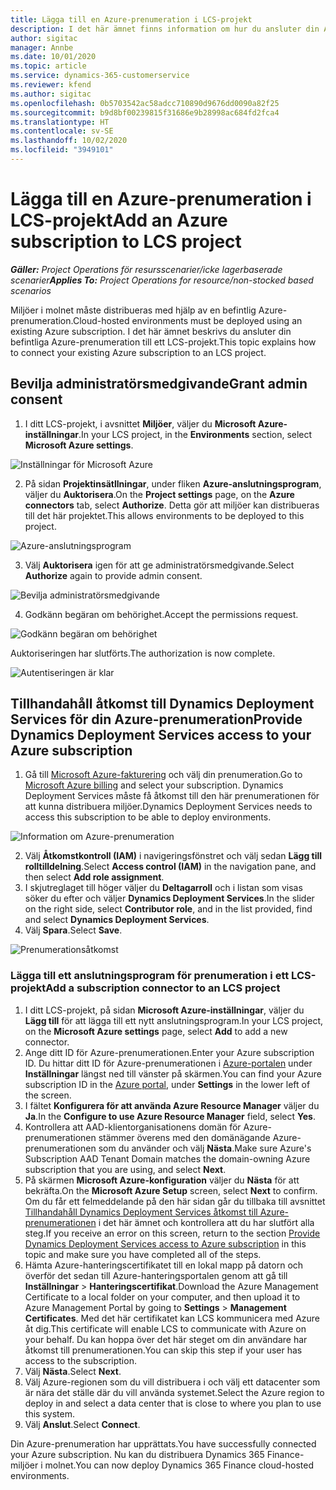 ```yaml
---
title: Lägga till en Azure-prenumeration i LCS-projekt
description: I det här ämnet finns information om hur du ansluter din Azure-prenumeration till ett LCS-projekt.
author: sigitac
manager: Annbe
ms.date: 10/01/2020
ms.topic: article
ms.service: dynamics-365-customerservice
ms.reviewer: kfend
ms.author: sigitac
ms.openlocfilehash: 0b5703542ac58adcc710890d9676dd0090a82f25
ms.sourcegitcommit: b9d8bf00239815f31686e9b28998ac684fd2fca4
ms.translationtype: HT
ms.contentlocale: sv-SE
ms.lasthandoff: 10/02/2020
ms.locfileid: "3949101"
---
```

# <a name="add-an-azure-subscription-to-lcs-project"></a><span data-ttu-id="a1d18-103">Lägga till en Azure-prenumeration i LCS-projekt</span><span class="sxs-lookup"><span data-stu-id="a1d18-103">Add an Azure subscription to LCS project</span></span>

<span data-ttu-id="a1d18-104">_**Gäller:** Project Operations för resursscenarier/icke lagerbaserade scenarier_</span><span class="sxs-lookup"><span data-stu-id="a1d18-104">_**Applies To:** Project Operations for resource/non-stocked based scenarios_</span></span>

<span data-ttu-id="a1d18-105">Miljöer i molnet måste distribueras med hjälp av en befintlig Azure-prenumeration.</span><span class="sxs-lookup"><span data-stu-id="a1d18-105">Cloud-hosted environments must be deployed using an existing Azure subscription.</span></span> <span data-ttu-id="a1d18-106">I det här ämnet beskrivs du ansluter din befintliga Azure-prenumeration till ett LCS-projekt.</span><span class="sxs-lookup"><span data-stu-id="a1d18-106">This topic explains how to connect your existing Azure subscription to an LCS project.</span></span> 

## <a name="grant-admin-consent"></a><span data-ttu-id="a1d18-107">Bevilja administratörsmedgivande</span><span class="sxs-lookup"><span data-stu-id="a1d18-107">Grant admin consent</span></span>

1. <span data-ttu-id="a1d18-108">I ditt LCS-projekt, i avsnittet **Miljöer**, väljer du **Microsoft Azure-inställningar**.</span><span class="sxs-lookup"><span data-stu-id="a1d18-108">In your LCS project, in the **Environments** section, select **Microsoft Azure settings**.</span></span>

![Inställningar för Microsoft Azure](./media/1MicrosoftAzureSettings.png)

2. <span data-ttu-id="a1d18-110">På sidan **Projektinsätllningar**, under fliken **Azure-anslutningsprogram**, väljer du **Auktorisera**.</span><span class="sxs-lookup"><span data-stu-id="a1d18-110">On the **Project settings** page, on the **Azure connectors** tab, select **Authorize**.</span></span> <span data-ttu-id="a1d18-111">Detta gör att miljöer kan distribueras till det här projektet.</span><span class="sxs-lookup"><span data-stu-id="a1d18-111">This allows environments to be deployed to this project.</span></span>

![Azure-anslutningsprogram](./media/2AzureConnectors.png)

3. <span data-ttu-id="a1d18-113">Välj **Auktorisera** igen för att ge administratörsmedgivande.</span><span class="sxs-lookup"><span data-stu-id="a1d18-113">Select **Authorize** again to provide admin consent.</span></span>

![Bevilja administratörsmedgivande](./media/3GrantAdminConsent.png)

4. <span data-ttu-id="a1d18-115">Godkänn begäran om behörighet.</span><span class="sxs-lookup"><span data-stu-id="a1d18-115">Accept the permissions request.</span></span>

![Godkänn begäran om behörighet](./media/4AcceptPermissionRequest.png)

<span data-ttu-id="a1d18-117">Auktoriseringen har slutförts.</span><span class="sxs-lookup"><span data-stu-id="a1d18-117">The authorization is now complete.</span></span> 

![Autentiseringen är klar](./media/5AuthorizationComplete.png)

## <a name="provide-dynamics-deployment-services-access-to-your-azure-subscription"></a><a name="provide"></a><span data-ttu-id="a1d18-119">Tillhandahåll åtkomst till Dynamics Deployment Services för din Azure-prenumeration</span><span class="sxs-lookup"><span data-stu-id="a1d18-119">Provide Dynamics Deployment Services access to your Azure subscription</span></span>

1. <span data-ttu-id="a1d18-120">Gå till [Microsoft Azure-fakturering](https://portal.azure.com/#blade/Microsoft\_Azure\_Billing/SubscriptionsBlade) och välj din prenumeration.</span><span class="sxs-lookup"><span data-stu-id="a1d18-120">Go to [Microsoft Azure billing](https://portal.azure.com/#blade/Microsoft\_Azure\_Billing/SubscriptionsBlade) and select your subscription.</span></span> <span data-ttu-id="a1d18-121">Dynamics Deployment Services måste få åtkomst till den här prenumerationen för att kunna distribuera miljöer.</span><span class="sxs-lookup"><span data-stu-id="a1d18-121">Dynamics Deployment Services needs to access this subscription to be able to deploy environments.</span></span>

![Information om Azure-prenumeration](./media/6AzureSubscription.png)

2. <span data-ttu-id="a1d18-123">Välj **Åtkomstkontroll (IAM)** i navigeringsfönstret och välj sedan **Lägg till rolltilldelning**.</span><span class="sxs-lookup"><span data-stu-id="a1d18-123">Select **Access control (IAM)** in the navigation pane, and then select **Add role assignment**.</span></span>
3. <span data-ttu-id="a1d18-124">I skjutreglaget till höger väljer du **Deltagarroll** och i listan som visas söker du efter och väljer **Dynamics Deployment Services**.</span><span class="sxs-lookup"><span data-stu-id="a1d18-124">In the slider on the right side, select **Contributor role**, and in the list provided, find and select **Dynamics Deployment Services**.</span></span> 
4. <span data-ttu-id="a1d18-125">Välj **Spara**.</span><span class="sxs-lookup"><span data-stu-id="a1d18-125">Select **Save**.</span></span>

![Prenumerationsåtkomst](./media/7SubscriptionAccess.png)

### <a name="add-a-subscription-connector-to-an-lcs-project"></a><span data-ttu-id="a1d18-127">Lägga till ett anslutningsprogram för prenumeration i ett LCS-projekt</span><span class="sxs-lookup"><span data-stu-id="a1d18-127">Add a subscription connector to an LCS project</span></span>

1. <span data-ttu-id="a1d18-128">I ditt LCS-projekt, på sidan **Microsoft Azure-inställningar**, väljer du **Lägg till** för att lägga till ett nytt anslutningsprogram.</span><span class="sxs-lookup"><span data-stu-id="a1d18-128">In your LCS project, on the **Microsoft Azure settings** page, select **Add** to add a new connector.</span></span>
2. <span data-ttu-id="a1d18-129">Ange ditt ID för Azure-prenumerationen.</span><span class="sxs-lookup"><span data-stu-id="a1d18-129">Enter your Azure subscription ID.</span></span> <span data-ttu-id="a1d18-130">Du hittar ditt ID för Azure-prenumerationen i [Azure-portalen](https://ms.portal.azure.com/) under **Inställningar** längst ned till vänster på skärmen.</span><span class="sxs-lookup"><span data-stu-id="a1d18-130">You can find your Azure subscription ID in the [Azure portal](https://ms.portal.azure.com/), under  **Settings**  in the lower left of the screen.</span></span>
3. <span data-ttu-id="a1d18-131">I fältet **Konfigurera för att använda Azure Resource Manager** väljer du **Ja**.</span><span class="sxs-lookup"><span data-stu-id="a1d18-131">In the **Configure to use Azure Resource Manager** field, select **Yes**.</span></span>
4. <span data-ttu-id="a1d18-132">Kontrollera att AAD-klientorganisationens domän för Azure-prenumerationen stämmer överens med den domänägande Azure-prenumerationen som du använder och välj **Nästa**.</span><span class="sxs-lookup"><span data-stu-id="a1d18-132">Make sure Azure's Subscription AAD Tenant Domain matches the domain-owning Azure subscription that you are using, and select **Next**.</span></span>
5. <span data-ttu-id="a1d18-133">På skärmen **Microsoft Azure-konfiguration** väljer du **Nästa** för att bekräfta.</span><span class="sxs-lookup"><span data-stu-id="a1d18-133">On the **Microsoft Azure Setup** screen, select **Next** to confirm.</span></span> <span data-ttu-id="a1d18-134">Om du får ett felmeddelande på den här sidan går du tillbaka till avsnittet [Tillhandahåll Dynamics Deployment Services åtkomst till Azure-prenumerationen](#provide) i det här ämnet och kontrollera att du har slutfört alla steg.</span><span class="sxs-lookup"><span data-stu-id="a1d18-134">If you receive an error on this screen, return to the section [Provide Dynamics Deployment Services access to Azure subscription](#provide) in this topic and make sure you have completed all of the steps.</span></span>
6. <span data-ttu-id="a1d18-135">Hämta Azure-hanteringscertifikatet till en lokal mapp på datorn och överför det sedan till Azure-hanteringsportalen genom att gå till **Inställningar** > **Hanteringscertifikat**.</span><span class="sxs-lookup"><span data-stu-id="a1d18-135">Download the Azure Management Certificate to a local folder on your computer, and then upload it to Azure Management Portal by going to **Settings** > **Management Certificates**.</span></span> <span data-ttu-id="a1d18-136">Med det här certifikatet kan LCS kommunicera med Azure åt dig.</span><span class="sxs-lookup"><span data-stu-id="a1d18-136">This certificate will enable LCS to communicate with Azure on your behalf.</span></span> <span data-ttu-id="a1d18-137">Du kan hoppa över det här steget om din användare har åtkomst till prenumerationen.</span><span class="sxs-lookup"><span data-stu-id="a1d18-137">You can skip this step if your user has access to the subscription.</span></span>
7. <span data-ttu-id="a1d18-138">Välj **Nästa**.</span><span class="sxs-lookup"><span data-stu-id="a1d18-138">Select  **Next**.</span></span>
8. <span data-ttu-id="a1d18-139">Välj Azure-regionen som du vill distribuera i och välj ett datacenter som är nära det ställe där du vill använda systemet.</span><span class="sxs-lookup"><span data-stu-id="a1d18-139">Select the Azure region to deploy in and select a data center that is close to where you plan to use this system.</span></span>
9.  <span data-ttu-id="a1d18-140">Välj **Anslut**.</span><span class="sxs-lookup"><span data-stu-id="a1d18-140">Select  **Connect**.</span></span>

<span data-ttu-id="a1d18-141">Din Azure-prenumeration har upprättats.</span><span class="sxs-lookup"><span data-stu-id="a1d18-141">You have successfully connected your Azure subscription.</span></span> <span data-ttu-id="a1d18-142">Nu kan du distribuera Dynamics 365 Finance-miljöer i molnet.</span><span class="sxs-lookup"><span data-stu-id="a1d18-142">You can now deploy Dynamics 365 Finance cloud-hosted environments.</span></span>


